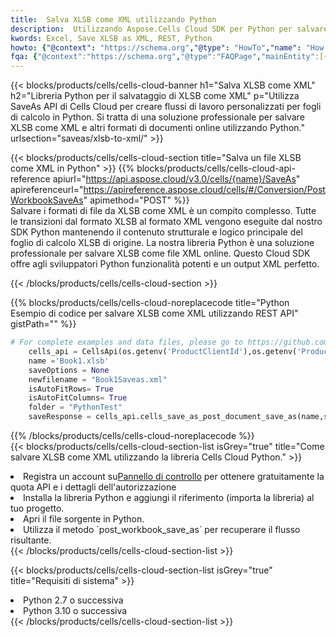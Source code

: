 ```yaml
---
title:  Salva XLSB come XML utilizzando Python
description:  Utilizzando Aspose.Cells Cloud SDK per Python per salvare il file in formato XLSB come file in formato XML.
kwords: Excel, Save XLSB as XML, REST, Python
howto: {"@context": "https://schema.org","@type": "HowTo","name": "How to save XLSB as XML using the Cells Cloud Python library.","description": "How to save XLSB as XML using the Cells Cloud Python library.","image": {"@type": "ImageObject"},"url": "/python/saveas/xlsb-to-xml/","step": [{ "@type": "HowToStep","name": "How to save XLSB as XML using the Cells Cloud Python library. step 1", "image": {"@type": "ImageObject",},"url": "/python/saveas/xlsb-to-xml/","text": "Register an account at <a href='https://dashboard.aspose.cloud/'>Dashboard</a> to get free API quota & authorization details",},{ "@type": "HowToStep","name": "How to save XLSB as XML using the Cells Cloud Python library. step 1", "image": {"@type": "ImageObject",},"url": "/python/saveas/xlsb-to-xml/","text": "Install Python library and add the reference (import the library) to your project.",},{ "@type": "HowToStep","name": "How to save XLSB as XML using the Cells Cloud Python library. step 1", "image": {"@type": "ImageObject",},"url": "/python/saveas/xlsb-to-xml/","text": "Open the source file in Python.",},{ "@type": "HowToStep","name": "How to save XLSB as XML using the Cells Cloud Python library. step 1", "image": {"@type": "ImageObject",},"url": "/python/saveas/xlsb-to-xml/","text": "Use the `post_workbook_save_as` method to retrieve the resulting stream.",}, ],"supply": {"@type": "HowToSupply","name": "document"},"tool": [{"@type": "HowToTool","name": "PyCharm, Visual Studio Code, Sublime, Eclipse"},{"@type": "HowToTool","name": "Aspose Cells"}],"totalTime": "PT6M"}
fqa: {"@context":"https://schema.org","@type":"FAQPage","mainEntity":[{"@type":"Question","name":"Why save file as other formats file in C# using REST API?","acceptedAnswer":{"@type":"Answer","text":"Documents are encoded in many ways, and some files may be incompatible with the software you use. To open and read such files, just save them as appropriate file formats.<br/><ol><li>Install .NET SDK and add the reference (import the library) to your project.</li><li>Open the source file in C# using REST API.</li><li>Call the PostWorkbookSaveAsRequest() method, passing an output filename with required extension.</li><li>Get the result of save as a separate file.</li></ol>"}},{"@type":"Question","name":"What file formats can I save as with your C# library?","acceptedAnswer":{"@type":"Answer","text":"We support a variety of file formats for conversion using .NET library, including XLSX, Excel, xls , PDF, CSV, HTML, Markdown, XML, PNG, JPG, TIFF, Json, TXT and many more."}},{"@type":"Question","name":"What is the maximum allowed file size for conversion using this .NET library?","acceptedAnswer":{"@type":"Answer","text":"There are no file size limits for format conversions using .NET library."}}]}
---
```

{{< blocks/products/cells/cells-cloud-banner h1="Salva XLSB come XML" h2="Libreria Python per il salvataggio di XLSB come XML" p="Utilizza SaveAs API di Cells Cloud per creare flussi di lavoro personalizzati per fogli di calcolo in Python. Si tratta di una soluzione professionale per salvare XLSB come XML e altri formati di documenti online utilizzando Python." urlsection="saveas/xlsb-to-xml/" >}}

{{< blocks/products/cells/cells-cloud-section title="Salva un file XLSB come XML in Python" >}}
{{% blocks/products/cells/cells-cloud-api-reference apiurl="https://api.aspose.cloud/v3.0/cells/{name}/SaveAs" apireferenceurl="https://apireference.aspose.cloud/cells/#/Conversion/PostWorkbookSaveAs" apimethod="POST" %}}
<br/>
Salvare i formati di file da XLSB come XML è un compito complesso. Tutte le transizioni dal formato XLSB al formato XML vengono eseguite dal nostro SDK Python mantenendo il contenuto strutturale e logico principale del foglio di calcolo XLSB di origine. La nostra libreria Python è una soluzione professionale per salvare XLSB come file XML online. Questo Cloud SDK offre agli sviluppatori Python funzionalità potenti e un output XML perfetto.

{{< /blocks/products/cells/cells-cloud-section >}}

{{% blocks/products/cells/cells-cloud-noreplacecode title="Python Esempio di codice per salvare XLSB come XML utilizzando REST API" gistPath="" %}}
  
```python
# For complete examples and data files, please go to https://github.com/aspose-cells-cloud/aspose-cells-cloud-python/
    cells_api = CellsApi(os.getenv('ProductClientId'),os.getenv('ProductClientSecret'))
    name ='Book1.xlsb'    
    saveOptions = None
    newfilename = "Book1Saveas.xml"
    isAutoFitRows= True
    isAutoFitColumns= True
    folder = "PythonTest"
    saveResponse = cells_api.cells_save_as_post_document_save_as(name,save_options=saveOptions, newfilename=(folder +'/' + newfilename),folder=folder)
```
  
{{% /blocks/products/cells/cells-cloud-noreplacecode %}}
<br/>
{{< blocks/products/cells/cells-cloud-section-list isGrey="true" title="Come salvare XLSB come XML utilizzando la libreria Cells Cloud Python." >}}
<li> Registra un account su<a href="https://dashboard.aspose.cloud/">Pannello di controllo</a> per ottenere gratuitamente la quota API e i dettagli dell'autorizzazione</li>
<li>Installa la libreria Python e aggiungi il riferimento (importa la libreria) al tuo progetto.</li>
<li>Apri il file sorgente in Python.</li>
<li>Utilizza il metodo `post_workbook_save_as` per recuperare il flusso risultante.</li>
{{< /blocks/products/cells/cells-cloud-section-list >}}

{{< blocks/products/cells/cells-cloud-section-list isGrey="true" title="Requisiti di sistema" >}}
<li>Python 2.7 o successiva</li>
<li>Python 3.10 o successiva</li>
{{< /blocks/products/cells/cells-cloud-section-list >}}
